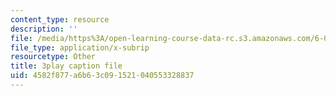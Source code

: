 ```yaml
---
content_type: resource
description: ''
file: /media/https%3A/open-learning-course-data-rc.s3.amazonaws.com/6-004-computation-structures-spring-2017/4582f877a6b63c091521040553328837_VdLJMPppocU.srt
file_type: application/x-subrip
resourcetype: Other
title: 3play caption file
uid: 4582f877-a6b6-3c09-1521-040553328837
---
```

